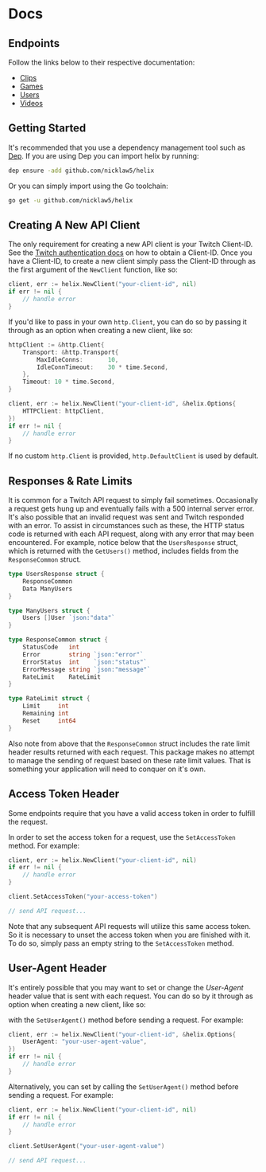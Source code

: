 # Docs

## Endpoints

Follow the links below to their respective documentation:

- [Clips](clips_docs.md)
- [Games](games_docs.md)
- [Users](users_docs.md)
- [Videos](viedos_docs.md)

## Getting Started

It's recommended that you use a dependency management tool such as [Dep](https://github.com/golang/dep). If you are using Dep you can import helix by running:

```bash
dep ensure -add github.com/nicklaw5/helix
```

Or you can simply import using the Go toolchain:

```bash
go get -u github.com/nicklaw5/helix
```

## Creating A New API Client

The only requirement for creating a new API client is your Twitch Client-ID. See the [Twitch authentication docs](https://dev.twitch.tv/docs/authentication) on how to obtain a Client-ID. Once you have a Client-ID, to create a new client simply pass the Client-ID through as the first argument of the `NewClient` function, like so:

```go
client, err := helix.NewClient("your-client-id", nil)
if err != nil {
    // handle error
}
```

If you'd like to pass in your own `http.Client`, you can do so by passing it through as an option when creating a new client, like so:

```go
httpClient := &http.Client{
    Transport: &http.Transport{
        MaxIdleConns:       10,
        IdleConnTimeout:    30 * time.Second,
    },
    Timeout: 10 * time.Second,
}

client, err := helix.NewClient("your-client-id", &helix.Options{
    HTTPClient: httpClient,
})
if err != nil {
    // handle error
}
```

If no custom `http.Client` is provided, `http.DefaultClient` is used by default.

## Responses & Rate Limits

It is common for a Twitch API request to simply fail sometimes. Occasionally a request gets hung up and eventually fails with a 500 internal server error. It's also possible that an invalid request was sent and Twitch responded with an error. To assist in circumstances such as these, the HTTP status code is returned with each API request, along with any error that may been encountered. For example, notice below that the `UsersResponse` struct, which is returned with the `GetUsers()` method, includes fields from the `ResponseCommon` struct.

```go
type UsersResponse struct {
    ResponseCommon
    Data ManyUsers
}

type ManyUsers struct {
    Users []User `json:"data"`
}

type ResponseCommon struct {
    StatusCode   int
    Error        string `json:"error"`
    ErrorStatus  int    `json:"status"`
    ErrorMessage string `json:"message"`
    RateLimit    RateLimit
}

type RateLimit struct {
    Limit     int
    Remaining int
    Reset     int64
}
```

Also note from above that the `ResponseCommon` struct includes the rate limit header results returned with each request. This package makes no attempt to manage the sending of request based on these rate limit values. That is something your application will need to conquer on it's own.

## Access Token Header

Some endpoints require that you have a valid access token in order to fulfill the request.

In order to set the access token for a request, use the `SetAccessToken` method. For example:

```go
client, err := helix.NewClient("your-client-id", nil)
if err != nil {
    // handle error
}

client.SetAccessToken("your-access-token")

// send API request...
```

Note that any subsequent API requests will utilize this same access token. So it is necessary to unset the access token when you are finished with it. To do so, simply pass an empty string to the `SetAccessToken` method.

## User-Agent Header

It's entirely possible that you may want to set or change the *User-Agent* header value that is sent with each request. You can do so by it through as option when creating a new client, like so:

with the `SetUserAgent()` method before sending a request. For example:

```go
client, err := helix.NewClient("your-client-id", &helix.Options{
    UserAgent: "your-user-agent-value",
})
if err != nil {
    // handle error
}
```

Alternatively, you can set by calling the `SetUserAgent()` method before sending a request. For example:

```go
client, err := helix.NewClient("your-client-id", nil)
if err != nil {
    // handle error
}

client.SetUserAgent("your-user-agent-value")

// send API request...
```
